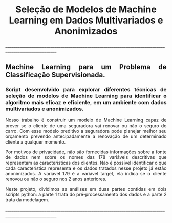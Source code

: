 <h1 style="text-align: center;">
  <b>Seleção de Modelos de Machine Learning em Dados Multivariados e Anonimizados</b>
</h1>

<p style='text-align: justify;'>
  _______________________________________________________________________________________________________
</p>

<h2 style='text-align: justify;'>
  Machine Learning para um Problema de Classificação Supervisionada.
</h2>

<h3 style="text-align: justify;">
  Script desenvolvido para explorar diferentes técnicas de seleção de modelos de Machine Learning para identificar o algoritmo mais eficaz e eficiente, em um ambiente com dados multivariados e anonimizados.
</h3>

<p style='text-align: justify;'>
  Nosso trabalho é construir um modelo de Machine Learning capaz de prever se o cliente de  uma  seguradora  vai  renovar  ou  não  o  seguro  do  carro.  Com  esse  modelo  preditivo  a seguradora pode planejar melhor seu orçamento prevendo antecipadamente a renovação de um determinado cliente a qualquer momento.
</p>

<p style='text-align: justify;'>
  Por motivos de privacidade, não são fornecidas informações sobre a fonte de dados nem sobre os nomes das 178 variáveis descritivas que representam as caracteristicas dos clientes. Não  é  possível  identificar  o  que  cada  característica representa  e  os dados tratados nesse projeto já estão anonimizados.  A  variável  179  é  a variável target,  ela indica se o cliente renovou ou não o seguro nos 2 anos anteriores.
</p>

<p style='text-align: justify;'>
  Neste projeto, dividimos as análises em duas partes contidas em dois scripts python: a parte 1 trata do pré-processamento dos dados e a parte 2 trata da modelagem.
</p>

<p style='text-align: justify;'>
  _______________________________________________________________________________________________________
</p>
